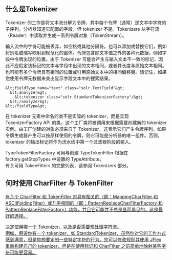 ## 什么是Tokenizer 
<div class="content-intro view-box ">Tokenizer 的工作是将文本流分解为令牌，其中每个令牌（通常）是文本中字符的子序列。分析器知道它配置的字段，但 tokenizer 不是。Tokenizers 从字符流（Reader）中读取并生成一系列令牌对象（TokenStream）。  
  
输入流中的字符可能被丢弃，如空格或其他分隔符。也可以添加或替换它们，例如将别名或缩写映射到规范化的窗体。令牌包含除文本值之外的各种元数据，例如字段中令牌出现的位置。由于 Tokenizer 可能会产生与输入文本不一致的标记，因此不应假定该标记的文本与字段中出现的文本相同，或者其长度与原始文本相同。也可能有多个令牌具有相同的位置或引用原始文本中的相同偏移量。请记住，如果您使用令牌元数据来突出显示字段文本中的搜索结果。  
```
&lt;fieldType name="text" class="solr.TextField"&gt;
  &lt;analyzer&gt;
    &lt;tokenizer class="solr.StandardTokenizerFactory"/&gt;
  &lt;/analyzer&gt;
&lt;/fieldType&gt;
```
在 tokenizer 元素中命名的类不是实际的 tokenizer，而是实现 TokenizerFactory API 的类。这个工厂类将被调用来根据需要创建新的 tokenizer 实例。由工厂创建的对象必须来自于 Tokenizer，这表示它们产生令牌序列。如果令牌生成器产生可以按原样使用的令牌，则它可能是分析器的唯一组件。否则，tokenizer 的输出标记将作为流水线中第一个过滤器阶段的输入。  
  
TypeTokenFilterFactory 可用与创建 TypeTokenFilter 根据在 factory.getStopTypes 中设置的 TypeAttribute。  
有关可用 TokenFilters 的完整列表，请参阅 Tokenizers 部分。  

## 何时使用 CharFilter 与 TokenFilter<a href="http://lucene.apache.org/solr/guide/7_0/about-tokenizers.html#when-to-use-a-charfilter-vs-a-tokenfilter"/>

有几个 CharFilter 和 TokenFilter 对具有相关的（即：MappingCharFilter 和 ASCIIFoldingFilter）或几乎相同的（即：PatternReplaceCharFilterFactory 和PatternReplaceFilterFactory）功能，并且它可能并不总是显而易见的，这是最好的选择。  
  
决定使用哪一个 Tokenizer，以及是否需要预处理字符流。  
例如，假设你有一个 tokenizer，如 StandardTokenizer，虽然你对它的工作方式感到满意，但是你想要定制一些特定字符的行为。您可以修改规则并使用 JFlex 重新构建自己的 tokenizer，但是在使用标记和 CharFilter 之前简单地映射某些字符可能更容易。  
